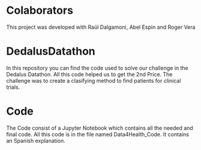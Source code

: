 # Colaborators
This project was developed with Raül Dalgamoni, Abel Espin and Roger Vera

# DedalusDatathon
In this repository you can find the code used to solve our challenge in the Dedalus Datathon. All this code helped us to get the 2nd Price.
The challenge was to create a clasifying method to find patients for clinical trials.

# Code
The Code consist of a Jupyter Notebook which contains all the needed and final code. All this code is in the file named Data4Health_Code.
It contains an Spanish explanation. 
